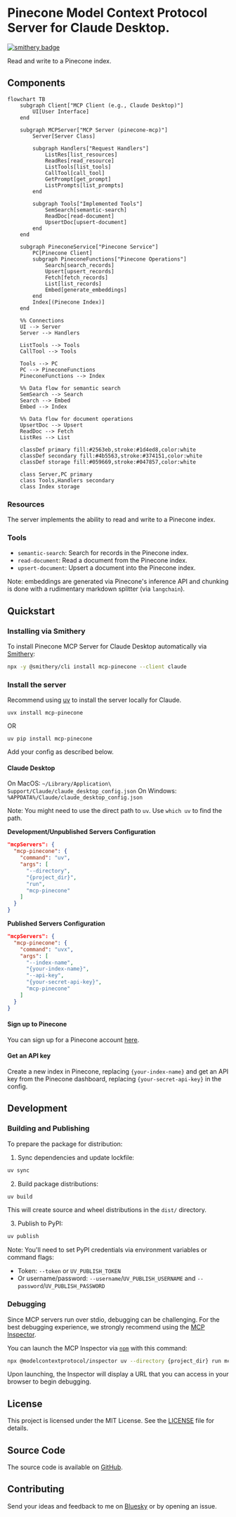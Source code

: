 # Pinecone Model Context Protocol Server for Claude Desktop.

[![smithery badge](https://smithery.ai/badge/mcp-pinecone)](https://smithery.ai/server/mcp-pinecone)

Read and write to a Pinecone index.


## Components

```mermaid
flowchart TB
    subgraph Client["MCP Client (e.g., Claude Desktop)"]
        UI[User Interface]
    end

    subgraph MCPServer["MCP Server (pinecone-mcp)"]
        Server[Server Class]
        
        subgraph Handlers["Request Handlers"]
            ListRes[list_resources]
            ReadRes[read_resource]
            ListTools[list_tools]
            CallTool[call_tool]
            GetPrompt[get_prompt]
            ListPrompts[list_prompts]
        end
        
        subgraph Tools["Implemented Tools"]
            SemSearch[semantic-search]
            ReadDoc[read-document]
            UpsertDoc[upsert-document]
        end
    end

    subgraph PineconeService["Pinecone Service"]
        PC[Pinecone Client]
        subgraph PineconeFunctions["Pinecone Operations"]
            Search[search_records]
            Upsert[upsert_records]
            Fetch[fetch_records]
            List[list_records]
            Embed[generate_embeddings]
        end
        Index[(Pinecone Index)]
    end

    %% Connections
    UI --> Server
    Server --> Handlers
    
    ListTools --> Tools
    CallTool --> Tools
    
    Tools --> PC
    PC --> PineconeFunctions
    PineconeFunctions --> Index
    
    %% Data flow for semantic search
    SemSearch --> Search
    Search --> Embed
    Embed --> Index
    
    %% Data flow for document operations
    UpsertDoc --> Upsert
    ReadDoc --> Fetch
    ListRes --> List

    classDef primary fill:#2563eb,stroke:#1d4ed8,color:white
    classDef secondary fill:#4b5563,stroke:#374151,color:white
    classDef storage fill:#059669,stroke:#047857,color:white
    
    class Server,PC primary
    class Tools,Handlers secondary
    class Index storage
```

### Resources

The server implements the ability to read and write to a Pinecone index.

### Tools

- `semantic-search`: Search for records in the Pinecone index.
- `read-document`: Read a document from the Pinecone index.
- `upsert-document`: Upsert a document into the Pinecone index.

Note: embeddings are generated via Pinecone's inference API and chunking is done with a rudimentary markdown splitter (via `langchain`).
## Quickstart

### Installing via Smithery

To install Pinecone MCP Server for Claude Desktop automatically via [Smithery](https://smithery.ai/server/mcp-pinecone):

```bash
npx -y @smithery/cli install mcp-pinecone --client claude
```

### Install the server

Recommend using [uv](https://docs.astral.sh/uv/getting-started/installation/) to install the server locally for Claude.

```
uvx install mcp-pinecone
```
OR
```
uv pip install mcp-pinecone
```

Add your config as described below.

#### Claude Desktop

On MacOS: `~/Library/Application\ Support/Claude/claude_desktop_config.json`
On Windows: `%APPDATA%/Claude/claude_desktop_config.json`

Note: You might need to use the direct path to `uv`. Use `which uv` to find the path.


__Development/Unpublished Servers Configuration__
  
```json
"mcpServers": {
  "mcp-pinecone": {
    "command": "uv",
    "args": [
      "--directory",
      "{project_dir}",
      "run",
      "mcp-pinecone"
    ]
  }
}
```


__Published Servers Configuration__
  
```json
"mcpServers": {
  "mcp-pinecone": {
    "command": "uvx",
    "args": [
      "--index-name",
      "{your-index-name}",
      "--api-key",
      "{your-secret-api-key}",
      "mcp-pinecone"
    ]
  }
}
```

#### Sign up to Pinecone

You can sign up for a Pinecone account [here](https://www.pinecone.io/).

#### Get an API key

Create a new index in Pinecone, replacing `{your-index-name}` and get an API key from the Pinecone dashboard, replacing `{your-secret-api-key}` in the config.

## Development

### Building and Publishing

To prepare the package for distribution:

1. Sync dependencies and update lockfile:
```bash
uv sync
```

2. Build package distributions:
```bash
uv build
```

This will create source and wheel distributions in the `dist/` directory.

3. Publish to PyPI:
```bash
uv publish
```

Note: You'll need to set PyPI credentials via environment variables or command flags:
- Token: `--token` or `UV_PUBLISH_TOKEN`
- Or username/password: `--username`/`UV_PUBLISH_USERNAME` and `--password`/`UV_PUBLISH_PASSWORD`

### Debugging

Since MCP servers run over stdio, debugging can be challenging. For the best debugging
experience, we strongly recommend using the [MCP Inspector](https://github.com/modelcontextprotocol/inspector).


You can launch the MCP Inspector via [`npm`](https://docs.npmjs.com/downloading-and-installing-node-js-and-npm) with this command:

```bash
npx @modelcontextprotocol/inspector uv --directory {project_dir} run mcp-pinecone
```


Upon launching, the Inspector will display a URL that you can access in your browser to begin debugging.

## License

This project is licensed under the MIT License. See the [LICENSE](LICENSE) file for details.

## Source Code

The source code is available on [GitHub](https://github.com/sirmews/mcp-pinecone).

## Contributing

Send your ideas and feedback to me on [Bluesky](https://bsky.app/profile/perfectlycromulent.bsky.social) or by opening an issue.
